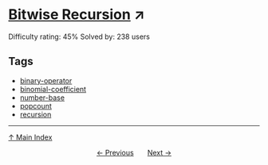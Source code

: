 # [Bitwise Recursion](https://projecteuler.net/problem=811) ↗️

Difficulty rating: 45%
Solved by: 238 users
## Tags

- [binary-operator](../tags/binary-operator.md)
- [binomial-coefficient](../tags/binomial-coefficient.md)
- [number-base](../tags/number-base.md)
- [popcount](../tags/popcount.md)
- [recursion](../tags/recursion.md)



---

[↑ Main Index](../README.md)


<div align=center><a href='810.md'>← Previous</a> &nbsp;&nbsp; &nbsp;&nbsp;  <a href='812.md'>Next →</a></div>
